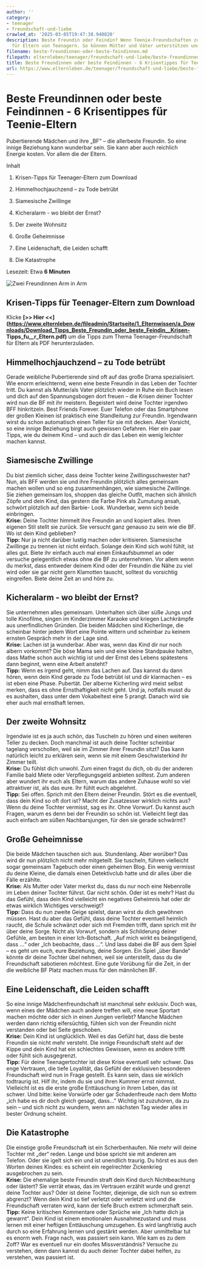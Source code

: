```yaml
---
author: ''
category:
- teenager
- freundschaft-und-liebe
crawled_at: '2025-03-05T19:47:38.940820'
description: Beste Freundin oder Feindin? Wenn Teenie-Freundschaften zerbrechen. Krisentipps
  für Eltern von Teenagern. So können Mütter und Väter unterstützen und helfen
filename: beste-freundinnen-oder-beste-feindinnen.md
filepath: elternleben/teenager/freundschaft-und-liebe/beste-freundinnen-oder-beste-feindinnen.md
title: Beste Freundinnen oder beste Feindinnen - 6 Krisentippes für Teenie-Eltern
url: https://www.elternleben.de/teenager/freundschaft-und-liebe/beste-freundinnen-oder-beste-feindinnen/
---
```


#  Beste Freundinnen oder beste Feindinnen - 6 Krisentippes für Teenie-Eltern

Pubertierende Mädchen und ihre „BF" – die allerbeste Freundin. So eine innige
Beziehung kann wunderbar sein. Sie kann aber auch reichlich Energie kosten.
Vor allem die der Eltern.

Inhalt

1. Krisen-Tipps für Teenager-Eltern zum Download

2. Himmelhochjauchzend – zu Tode betrübt

3. Siamesische Zwillinge

4. Kicheralarm - wo bleibt der Ernst?

5. Der zweite Wohnsitz

6. Große Geheimnisse

7. Eine Leidenschaft, die Leiden schafft

8. Die Katastrophe

Lesezeit: Etwa **6 Minuten**

![Zwei Freundinnen Arm in
Arm](/fileadmin/_processed_/d/0/csm_Tipps_Die_beste_Freundin_oder_beste_Feindin_6_Krisentipps_3f633be89d.jpg)

##  Krisen-Tipps für Teenager-Eltern zum Download

Klicke **[>> Hier
<<](https://www.elternleben.de/fileadmin/Startseite/1_Elternwissen/a_Downloads/Download_Tipps_Beste_Freundin_oder_beste_Feindin__Krisen-
Tipps_fu__r_Eltern.pdf)** um die Tipps zum Thema Teenager-Freundschaft für
Eltern als PDF herunterzuladen.

##  Himmelhochjauchzend – zu Tode betrübt

Gerade weibliche Pubertierende sind oft auf das große Drama spezialisiert. Wie
enorm erleichternd, wenn eine beste Freundin in das Leben der Tochter tritt.
Du kannst als Mutter/als Vater plötzlich wieder in Ruhe ein Buch lesen und
dich auf den Spannungsbogen dort freuen – die Krisen deiner Tochter wird nun
die BF mit ihr meistern. Begeistert wird deine Tochter irgendwo BFF
hinkritzeln. Best Friends Forever. Euer Telefon oder das Smartphone der großen
Kleinen ist praktisch eine Standleitung zur Freundin. Irgendwann wirst du
schon automatisch einen Teller für sie mit decken. Aber Vorsicht, so eine
innige Beziehung birgt auch gewissen Gefahren. Hier ein paar Tipps, wie du
deinem Kind – und auch dir das Leben ein wenig leichter machen kannst.

##  Siamesische Zwillinge

Du bist ziemlich sicher, dass deine Tochter keine Zwillingsschwester hat? Nun,
als BFF werden sie und ihre Freundin plötzlich alles gemeinsam machen wollen
und so eng zusammenhängen, wie siamesische Zwillinge. Sie ziehen gemeinsam
los, shoppen das gleiche Outfit, machen sich ähnlich Zöpfe und dein Kind, das
gestern die Farbe Pink als Zumutung ansah, schwört plötzlich auf den Barbie-
Look. Wunderbar, wenn sich beide einbringen.  
**Krise:** Deine Tochter himmelt ihre Freundin an und kopiert alles. Ihren
eigenen Stil stellt sie zurück. Sie versucht ganz genauso zu sein wie die BF.
Wo ist dein Kind geblieben?  
**Tipp:** Nur ja nicht darüber lustig machen oder kritisieren. Siamesische
Zwillinge zu trennen ist nicht einfach. Solange dein Kind sich wohl fühlt, ist
alles gut. Biete ihr einfach auch mal einen Einkaufsbummel an oder versuche
gelegentlich etwas ohne die BF zu unternehmen. Vor allem wenn du merkst, dass
entweder deinem Kind oder der Freundin die Nähe zu viel wird oder sie gar
nicht gern Klamotten tauscht, solltest du vorsichtig eingreifen. Biete deine
Zeit an und höre zu.

##  Kicheralarm - wo bleibt der Ernst?

Sie unternehmen alles gemeinsam. Unterhalten sich über süße Jungs und tolle
Kinofilme, singen im Kinderzimmer Karaoke und kriegen Lachkrämpfe aus
unerfindlichen Gründen. Die beiden Mädchen sind Kicherlinge, die scheinbar
hinter jedem Wort eine Pointe wittern und scheinbar zu keinem ernsten Gespräch
mehr in der Lage sind.  
**Krise:** Lachen ist ja wunderbar. Aber was, wenn das Kind dir nur noch
albern vorkommt? Die böse Mama sein und eine kleine Standpauke halten, dass
Mathe schon auch wichtig ist und der Ernst des Lebens spätestens dann beginnt,
wenn eine Arbeit ansteht?  
**Tipp:** Wenn es irgend geht, nimm das Lachen auf. Das kannst du dann hören,
wenn dein Kind gerade zu Tode betrübt ist und dir klarmachen – es ist eben
eine Phase. Pubertät. Der alberne Kicherling wird meist selbst merken, dass es
ohne Ernsthaftigkeit nicht geht. Und ja, notfalls musst du es aushalten, dass
unter dem Vokabeltest eine 5 prangt. Danach wird sie eher auch mal ernsthaft
lernen.

##  Der zweite Wohnsitz

Irgendwie ist es ja auch schön, das Tuscheln zu hören und einen weiteren
Teller zu decken. Doch manchmal ist auch deine Tochter scheinbar tagelang
verschollen, weil sie im Zimmer ihrer Freundin sitzt? Das kann natürlich
leicht zu erklären sein, wenn sie mit einem Geschwisterkind ihr Zimmer teilt.  
**Krise:** Du fühlst dich unwohl. Zum einen fragst du dich, ob du der anderen
Familie bald Miete oder Verpflegungsgeld anbieten solltest. Zum anderen aber
wundert ihr euch als Eltern, warum das andere Zuhause wohl so viel attraktiver
ist, als das eure. Ihr fühlt euch abgelehnt.  
**Tipp:** Sei offen. Sprich mit den Eltern deiner Freundin. Stört es die
eventuell, dass dein Kind so oft dort ist? Macht der Zusatzesser wirklich
nichts aus? Wenn du deine Tochter vermisst, sag es ihr. Ohne Vorwurf. Du
kannst auch Fragen, warum es denn bei der Freundin so schön ist. Vielleicht
liegt das auch einfach am süßen Nachbarsjungen, für den sie gerade schwärmt?

##  Große Geheimnisse

Die beide Mädchen tauschen sich aus. Stundenlang. Aber worüber? Das wird dir
nun plötzlich nicht mehr mitgeteilt. Sie tuscheln, führen vielleicht sogar
gemeinsam Tagebuch oder einen geheimen Blog. Ein wenig vermisst du deine
Kleine, die damals einen Detektivclub hatte und dir alles über die Fälle
erzählte.  
**Krise:** Als Mutter oder Vater merkst du, dass du nur noch eine Nebenrolle
im Leben deiner Tochter führst. Gar nicht schön. Oder ist es mehr? Hast du das
Gefühl, dass dein Kind vielleicht ein negatives Geheimnis hat oder dir etwas
wirklich Wichtiges verschweigt?  
**Tipp:** Dass du nun zweite Geige spielst, daran wirst du dich gewöhnen
müssen. Hast du aber das Gefühl, dass deine Tochter eventuell heimlich raucht,
die Schule schwänzt oder sich mit Fremden trifft, dann sprich mit ihr über
deine Sorge. Nicht als Vorwurf, sondern als Schilderung deiner Gefühle, am
besten in einer Ich-Botschaft. „Auf mich wirkt es beängstigend, dass ...“ oder
„Ich beobachte, dass ...“. Und lass dabei die BF aus dem Spiel – es geht um
euch, eure Beziehung, deine Sorgen. Ein Spiel „über Bande“ könnte dir deine
Tochter übel nehmen, weil sie unterstellt, dass du die Freundschaft sabotieren
möchtest. Eine gute Vorübung für die Zeit, in der die weibliche BF Platz
machen muss für den männlichen BF.

##  Eine Leidenschaft, die Leiden schafft

So eine innige Mädchenfreundschaft ist manchmal sehr exklusiv. Doch was, wenn
eines der Mädchen auch andere treffen will, eine neue Sportart machen möchte
oder sich in einen Jungen verliebt? Manche Mädchen werden dann richtig
eifersüchtig, fühlen sich von der Freundin nicht verstanden oder bei Seite
geschoben.  
**Krise:** Dein Kind ist unglücklich. Weil es das Gefühl hat, dass die beste
Freundin sie nicht mehr versteht. Die innige Freundschaft steht auf der Kippe
und dein Kind hat ein schlechtes Gewissen, wenn es andere trifft oder fühlt
sich ausgegrenzt.  
**Tipp:** Für deine Teenagertochter ist diese Krise eventuell sehr schwer. Das
enge Vertrauen, die tiefe Loyalität, das Gefühl der exklusiven besonderen
Freundschaft wird nun in Frage gestellt. Es kann sein, dass sie wirklich
todtraurig ist. Hilf ihr, indem du sie und ihren Kummer ernst nimmst.
Vielleicht ist es die erste große Enttäuschung in ihrem Leben, das ist schwer.
Und bitte: keine Vorwürfe oder gar Schadenfreude nach dem Motto „ich habe es
dir doch gleich gesagt, dass..." Wichtig ist zuzuhören, da zu sein – und sich
nicht zu wundern, wenn am nächsten Tag wieder alles in bester Ordnung scheint.

##  Die Katastrophe

Die einstige große Freundschaft ist ein Scherbenhaufen. Nie mehr will deine
Tochter mit „der“ reden. Lange und böse spricht sie mit anderen am Telefon.
Oder sie igelt sich ein und ist unendlich traurig. Du hörst es aus den Worten
deines Kindes: es scheint ein regelrechter Zickenkrieg ausgebrochen zu sein.  
**Krise:** Die ehemalige beste Freundin straft dein Kind durch Nichtbeachtung
oder lästert? Sie verrät etwas, das im Vertrauen erzählt wurde und grenzt
deine Tochter aus? Oder ist deine Tochter, diejenige, die sich nun so extrem
abgrenzt? Wenn dein Kind so tief verletzt oder verletzt wird und die
Freundschaft verraten wird, kann der tiefe Bruch extrem schmerzhaft sein.  
**Tipp:** Keine kritischen Kommentare oder Sprüche wie „Ich hatte dich ja
gewarnt“. Dein Kind ist einem emotionalen Ausnahmezustand und muss lernen mit
einer heftigen Enttäuschung umzugehen. Es wird langfristig auch durch so eine
Erfahrung lernen und gestärkt werden. Aber unmittelbar tut es enorm weh. Frage
nach, was passiert sein kann. Wie kam es zu dem Zoff? War es eventuell nur ein
doofes Missverständnis? Versuche zu verstehen, denn dann kannst du auch deiner
Tochter dabei helfen, zu verstehen, was passiert ist.

